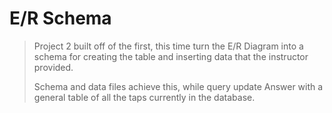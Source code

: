 # E/R Schema
>Project 2 built off of the first, this time turn the E/R Diagram into a schema for creating the table and inserting data that the instructor provided.
>
>Schema and data files achieve this, while query update Answer with a general table of all the taps currently in the database. 
